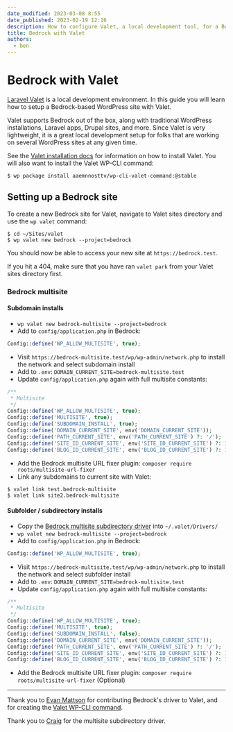 ```yaml
---
date_modified: 2023-03-08 8:55
date_published: 2023-02-19 12:16
description: How to configure Valet, a local development tool, for a Bedrock-based WordPress site.
title: Bedrock with Valet
authors:
  - ben
---
```


# Bedrock with Valet

[Laravel Valet](https://laravel.com/docs/10.x/valet) is a local development environment. In this guide you will learn how to setup a Bedrock-based WordPress site with Valet.

Valet supports Bedrock out of the box, along with traditional WordPress installations, Laravel apps, Drupal sites, and more. Since Valet is very lightweight, it is a great local development setup for folks that are working on several WordPress sites at any given time.

See the [Valet installation docs](https://laravel.com/docs/10.x/valet#installation) for information on how to install Valet. You will also want to install the Valet WP-CLI command:

```shell
$ wp package install aaemnnosttv/wp-cli-valet-command:@stable
```

## Setting up a Bedrock site

To create a new Bedrock site for Valet, navigate to Valet sites directory and use the `wp valet` command:

```shell
$ cd ~/Sites/valet
$ wp valet new bedrock --project=bedrock
```

You should now be able to access your new site at `https://bedrock.test`.

If you hit a 404, make sure that you have ran `valet park` from your Valet sites directory first.

### Bedrock multisite

#### Subdomain installs

* `wp valet new bedrock-multisite --project=bedrock`
* Add to `config/application.php` in Bedrock:

```php
Config::define('WP_ALLOW_MULTISITE', true);
```

* Visit `https://bedrock-multisite.test/wp/wp-admin/network.php` to install the network and select subdomain install
* Add to `.env`: `DOMAIN_CURRENT_SITE=bedrock-multisite.test`
* Update `config/application.php` again with full multisite constants:

```php
/**
 * Multisite
 */
Config::define('WP_ALLOW_MULTISITE', true);
Config::define('MULTISITE', true);
Config::define('SUBDOMAIN_INSTALL', true);
Config::define('DOMAIN_CURRENT_SITE', env('DOMAIN_CURRENT_SITE'));
Config::define('PATH_CURRENT_SITE', env('PATH_CURRENT_SITE') ?: '/');
Config::define('SITE_ID_CURRENT_SITE', env('SITE_ID_CURRENT_SITE') ?: 1);
Config::define('BLOG_ID_CURRENT_SITE', env('BLOG_ID_CURRENT_SITE') ?: 1);
```

* Add the Bedrock multisite URL fixer plugin: `composer require roots/multisite-url-fixer`
* Link any subdomains to current site with Valet:

```shell
$ valet link test.bedrock-multisite
$ valet link site2.bedrock-multisite
```

#### Subfolder / subdirectory installs

* Copy the [Bedrock multisite subdirectory driver](https://gist.github.com/QWp6t/1e055482d722e2b02dfff1bb21698194) into `~/.valet/Drivers/`
* `wp valet new bedrock-multisite --project=bedrock`
* Add to `config/application.php` in Bedrock:

```php
Config::define('WP_ALLOW_MULTISITE', true);
```

* Visit `https://bedrock-multisite.test/wp/wp-admin/network.php` to install the network and select subfolder install
* Add to `.env`: `DOMAIN_CURRENT_SITE=bedrock-multisite.test`
* Update `config/application.php` again with full multisite constants:

```php
/**
 * Multisite
 */
Config::define('WP_ALLOW_MULTISITE', true);
Config::define('MULTISITE', true);
Config::define('SUBDOMAIN_INSTALL', false);
Config::define('DOMAIN_CURRENT_SITE', env('DOMAIN_CURRENT_SITE'));
Config::define('PATH_CURRENT_SITE', env('PATH_CURRENT_SITE') ?: '/');
Config::define('SITE_ID_CURRENT_SITE', env('SITE_ID_CURRENT_SITE') ?: 1);
Config::define('BLOG_ID_CURRENT_SITE', env('BLOG_ID_CURRENT_SITE') ?: 1);
```

* Add the Bedrock multisite URL fixer plugin: `composer require roots/multisite-url-fixer` (Optional)

* * *

Thank you to [Evan Mattson](https://discourse.roots.io/u/aaemnnosttv) for contributing Bedrock's driver to Valet, and for creating the [Valet WP-CLI command](https://github.com/aaemnnosttv/wp-cli-valet-command).

Thank you to [Craig](https://discourse.roots.io/u/QWp6t) for the multisite subdirectory driver.
